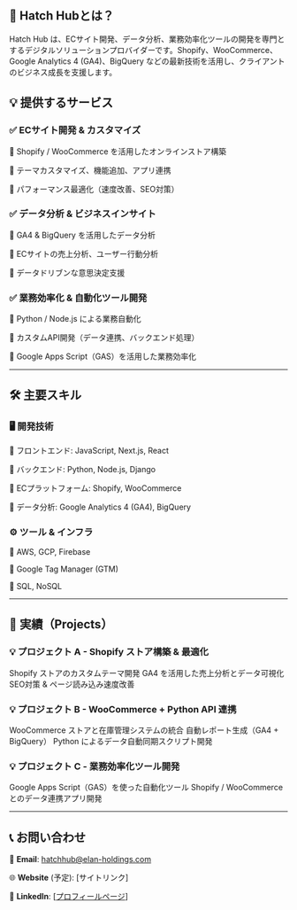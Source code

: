 ## 🚀 Hatch Hubとは？

Hatch Hub は、ECサイト開発、データ分析、業務効率化ツールの開発を専門とするデジタルソリューションプロバイダーです。Shopify、WooCommerce、Google Analytics 4 (GA4)、BigQuery などの最新技術を活用し、クライアントのビジネス成長を支援します。

## 💡 提供するサービス

### ✅ ECサイト開発 & カスタマイズ

🔹 Shopify / WooCommerce を活用したオンラインストア構築

🔹 テーマカスタマイズ、機能追加、アプリ連携

🔹 パフォーマンス最適化（速度改善、SEO対策）

### ✅ データ分析 & ビジネスインサイト

🔹 GA4 & BigQuery を活用したデータ分析

🔹 ECサイトの売上分析、ユーザー行動分析

🔹 データドリブンな意思決定支援

### ✅ 業務効率化 & 自動化ツール開発

🔹 Python / Node.js による業務自動化

🔹 カスタムAPI開発（データ連携、バックエンド処理）

🔹 Google Apps Script（GAS）を活用した業務効率化

---

## 🛠 主要スキル

### 🖥 開発技術

🔹 フロントエンド: JavaScript, Next.js, React

🔹 バックエンド: Python, Node.js, Django

🔹 ECプラットフォーム: Shopify, WooCommerce

🔹 データ分析: Google Analytics 4 (GA4), BigQuery

### ⚙️ ツール & インフラ

🔹 AWS, GCP, Firebase

🔹 Google Tag Manager (GTM)

🔹 SQL, NoSQL

---

## 📌 実績（Projects）

### 💡 プロジェクト A - Shopify ストア構築 & 最適化

Shopify ストアのカスタムテーマ開発
GA4 を活用した売上分析とデータ可視化
SEO対策 & ページ読み込み速度改善

### 💡 プロジェクト B - WooCommerce + Python API 連携

WooCommerce ストアと在庫管理システムの統合
自動レポート生成（GA4 + BigQuery）
Python によるデータ自動同期スクリプト開発

### 💡 プロジェクト C - 業務効率化ツール開発

Google Apps Script（GAS）を使った自動化ツール
Shopify / WooCommerce とのデータ連携アプリ開発

---

## 📞 お問い合わせ

📩 **Email**: hatchhub@elan-holdings.com

🌐 **Website** (予定): [サイトリンク]

📖 **LinkedIn**: [[プロフィールページ](https://www.linkedin.com/in/daisuke-hagiwara-7968561b3?utm_source=share&utm_campaign=share_via&utm_content=profile&utm_medium=android_app)]
